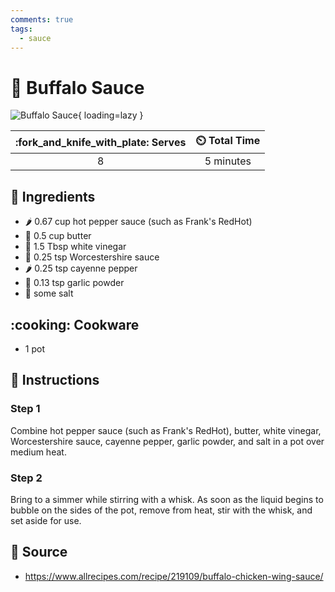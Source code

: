 ```yaml
---
comments: true
tags:
  - sauce
---
```

# :water_buffalo: Buffalo Sauce

![Buffalo Sauce](../assets/images/buffalo-sauce.jpg){ loading=lazy }

| :fork_and_knife_with_plate: Serves | :timer_clock: Total Time |
|:----------------------------------:|:-----------------------: |
| 8 | 5 minutes |

## :salt: Ingredients

- :hot_pepper: 0.67 cup hot pepper sauce (such as Frank's RedHot)
- :butter: 0.5 cup butter
- :sake: 1.5 Tbsp white vinegar
- :canned_food: 0.25 tsp Worcestershire sauce
- :hot_pepper: 0.25 tsp cayenne pepper
- :garlic: 0.13 tsp garlic powder
- :salt: some salt

## :cooking: Cookware

- 1 pot

## :pencil: Instructions

### Step 1

Combine hot pepper sauce (such as Frank's RedHot), butter, white vinegar, Worcestershire sauce, cayenne pepper, garlic
powder, and salt in a pot over medium heat.

### Step 2

Bring to a simmer while stirring with a whisk. As soon as the liquid begins to bubble on the sides of the pot, remove
from heat, stir with the whisk, and set aside for use.

## :link: Source

- <https://www.allrecipes.com/recipe/219109/buffalo-chicken-wing-sauce/>

